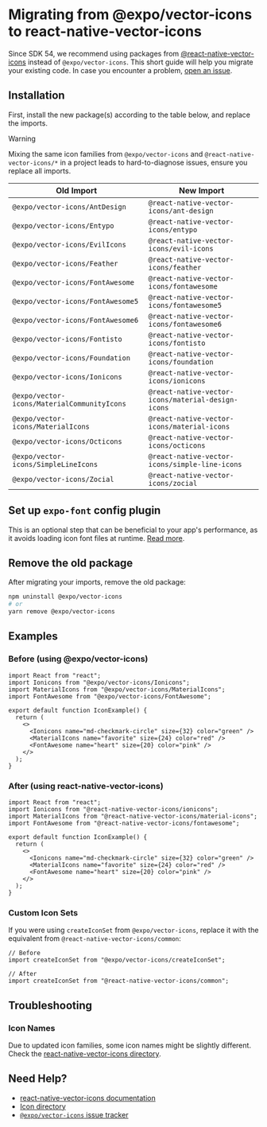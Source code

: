 # Migrating from @expo/vector-icons to react-native-vector-icons

Since SDK 54, we recommend using packages from [@react-native-vector-icons](https://github.com/oblador/react-native-vector-icons) instead of `@expo/vector-icons`. This short guide will help you migrate your existing code. In case you encounter a problem, [open an issue](https://github.com/expo/vector-icons).

## Installation

First, install the new package(s) according to the table below, and replace the imports. 

> [!WARNING]
> Mixing the same icon families from `@expo/vector-icons` and `@react-native-vector-icons/*` in a project leads to hard-to-diagnose issues, ensure you replace all imports.


| Old Import                                  | New Import                                         |
| ------------------------------------------- | -------------------------------------------------- |
| `@expo/vector-icons/AntDesign`              | `@react-native-vector-icons/ant-design`            |
| `@expo/vector-icons/Entypo`                 | `@react-native-vector-icons/entypo`                |
| `@expo/vector-icons/EvilIcons`              | `@react-native-vector-icons/evil-icons`            |
| `@expo/vector-icons/Feather`                | `@react-native-vector-icons/feather`               |
| `@expo/vector-icons/FontAwesome`            | `@react-native-vector-icons/fontawesome`           |
| `@expo/vector-icons/FontAwesome5`           | `@react-native-vector-icons/fontawesome5`          |
| `@expo/vector-icons/FontAwesome6`           | `@react-native-vector-icons/fontawesome6`          |
| `@expo/vector-icons/Fontisto`               | `@react-native-vector-icons/fontisto`              |
| `@expo/vector-icons/Foundation`             | `@react-native-vector-icons/foundation`            |
| `@expo/vector-icons/Ionicons`               | `@react-native-vector-icons/ionicons`              |
| `@expo/vector-icons/MaterialCommunityIcons` | `@react-native-vector-icons/material-design-icons` |
| `@expo/vector-icons/MaterialIcons`          | `@react-native-vector-icons/material-icons`        |
| `@expo/vector-icons/Octicons`               | `@react-native-vector-icons/octicons`              |
| `@expo/vector-icons/SimpleLineIcons`        | `@react-native-vector-icons/simple-line-icons`     |
| `@expo/vector-icons/Zocial`                 | `@react-native-vector-icons/zocial`                |

## Set up `expo-font` config plugin

This is an optional step that can be beneficial to your app's performance, as it avoids loading icon font files at runtime. [Read more](https://github.com/oblador/react-native-vector-icons/blob/master/docs/SETUP-EXPO.md).

## Remove the old package

After migrating your imports, remove the old package:

```bash
npm uninstall @expo/vector-icons
# or
yarn remove @expo/vector-icons
```

## Examples

### Before (using @expo/vector-icons)

```tsx
import React from "react";
import Ionicons from "@expo/vector-icons/Ionicons";
import MaterialIcons from "@expo/vector-icons/MaterialIcons";
import FontAwesome from "@expo/vector-icons/FontAwesome";

export default function IconExample() {
  return (
    <>
      <Ionicons name="md-checkmark-circle" size={32} color="green" />
      <MaterialIcons name="favorite" size={24} color="red" />
      <FontAwesome name="heart" size={20} color="pink" />
    </>
  );
}
```

### After (using react-native-vector-icons)

```tsx
import React from "react";
import Ionicons from "@react-native-vector-icons/ionicons";
import MaterialIcons from "@react-native-vector-icons/material-icons";
import FontAwesome from "@react-native-vector-icons/fontawesome";

export default function IconExample() {
  return (
    <>
      <Ionicons name="md-checkmark-circle" size={32} color="green" />
      <MaterialIcons name="favorite" size={24} color="red" />
      <FontAwesome name="heart" size={20} color="pink" />
    </>
  );
}
```

### Custom Icon Sets

If you were using `createIconSet` from `@expo/vector-icons`, replace it with the equivalent from `@react-native-vector-icons/common`:

```tsx
// Before
import createIconSet from "@expo/vector-icons/createIconSet";

// After
import createIconSet from "@react-native-vector-icons/common";
```

## Troubleshooting

### Icon Names

Due to updated icon families, some icon names might be slightly different. Check the [react-native-vector-icons directory](https://oblador.github.io/react-native-vector-icons/).

## Need Help?

- [react-native-vector-icons documentation](https://github.com/oblador/react-native-vector-icons)
- [Icon directory](https://oblador.github.io/react-native-vector-icons/)
- [`@expo/vector-icons` issue tracker](https://github.com/expo/vector-icons)
